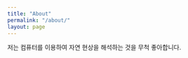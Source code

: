 ```yaml
---
title: "About"
permalink: "/about/"
layout: page
---
```


저는 컴퓨터를 이용하여 자연 현상을 해석하는 것을 무척 좋아합니다.




